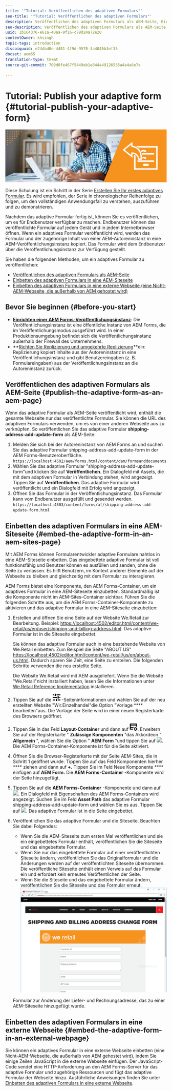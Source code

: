 ```yaml
---
title: '"Tutorial: Veröffentlichen des adaptiven Formulars"'
seo-title: '"Tutorial: Veröffentlichen des adaptiven Formulars"'
description: Veröffentlichen des adaptiven Formulars als AEM-Seite, Einbetten des Formulars in eine AEM-Siteseite oder Einbetten des adaptiven Formulars in eine externe Webseite
seo-description: Veröffentlichen des adaptiven Formulars als AEM-Seite, Einbetten des Formulars in eine AEM-Siteseite oder Einbetten des adaptiven Formulars in eine externe Webseite
uuid: 1b164376-e61a-40aa-9f16-c79d24a72e20
contentOwner: khsingh
topic-tags: introduction
discoiquuid: e24dbd0e-4481-4f9d-9570-3a4046b3ef35
docset: aem65
translation-type: tm+mt
source-git-commit: 709d8fe467f5449eb1e844a49126535a4a4a6e7a

---
```



# Tutorial: Publish your adaptive form {#tutorial-publish-your-adaptive-form}

![](do-not-localize/13-publish-your-adaptive-form-small.png)

Diese Schulung ist ein Schritt in der Serie [Erstellen Sie Ihr erstes adaptives Formular](https://helpx.adobe.com/experience-manager/6-3/forms/using/create-your-first-adaptive-form.html). Es wird empfohlen, der Serie in chronologischer Reihenfolge zu folgen, um den vollständigen Anwendungsfall zu verstehen, auszuführen und zu demonstrieren.

Nachdem das adaptive Formular fertig ist, können Sie es veröffentlichen, um es für Endbenutzer verfügbar zu machen. Endbenutzer können das veröffentlichte Formular auf jedem Gerät und in jedem Internetbrowser öffnen. Wenn ein adaptives Formular veröffentlicht wird, werden das Formular und der zugehörige Inhalt von einer AEM-Autoreninstanz in eine AEM-Veröffentlichungsinstanz kopiert. Das Formular wird dem Endbenutzer über die Veröffentlichungsinstanz zur Verfügung gestellt.

Sie haben die folgenden Methoden, um ein adaptives Formular zu veröffentlichen:

* [Veröffentlichen des adaptiven Formulars als AEM-Seite](../../forms/using/publish-your-adaptive-form.md#publish-the-adaptive-form-as-an-aem-page)
* [Einbetten des adaptiven Formulars in eine AEM-Siteseite](#embed-the-adaptive-form-in-an-aem-sites-page)
* [Einbetten des adaptiven Formulars in eine externe Webseite (eine Nicht-AEM-Webseite, die außerhalb von AEM gehostet wird)](../../forms/using/publish-your-adaptive-form.md)

## Bevor Sie beginnen {#before-you-start}

* **[Einrichten einer AEM Forms-Veröffentlichungsinstanz](https://helpx.adobe.com/experience-manager/6-3/forms/using/installing-configuring-aem-forms-osgi.html)**: Die Veröffentlichungsinstanz ist eine öffentliche Instanz von AEM Forms, die im Veröffentlichungsmodus ausgeführt wird. In einer Produktionsumgebung befindet sich die Veröffentlichungsinstanz außerhalb der Firewall des Unternehmens.
* **[Richten Sie Replizierung und umgekehrte Replizierung](https://helpx.adobe.com/experience-manager/6-3/help/sites-deploying/replication.html)**ein: Replizierung kopiert Inhalte aus der Autoreninstanz in eine Veröffentlichungsinstanz und gibt Benutzereingaben (z. B. Formulareingaben) aus der Veröffentlichungsinstanz an die Autoreninstanz zurück.

## Veröffentlichen des adaptiven Formulars als AEM-Seite {#publish-the-adaptive-form-as-an-aem-page}

Wenn das adaptive Formular als AEM-Seite veröffentlicht wird, enthält die gesamte Webseite nur das veröffentlichte Formular. Sie können die URL des adaptiven Formulars verwenden, um es von einer anderen Webseite aus zu verknüpfen. So veröffentlichen Sie das adaptive Formular **shipping-address-add-update-form** als AEM-Seite:

1. Melden Sie sich bei der Autoreninstanz von AEM Forms an und suchen Sie das adaptive Formular shipping-address-add-update-form in der AEM Forms-Benutzeroberfläche.
   `https://localhost:4502/aem/forms.html/content/dam/formsanddocuments`
1. Wählen Sie das adaptive Formular &quot;shipping-address-add-update-form&quot;und klicken Sie auf **Veröffentlichen**. Ein Dialogfeld mit Assets, die mit dem adaptiven Formular in Verbindung stehen, wird angezeigt. Tippen Sie auf **Veröffentlichen**. Das adaptive Formular wird veröffentlicht und ein Dialogfeld mit Erfolg wird angezeigt.
1. Öffnen Sie das Formular in der Veröffentlichungsinstanz. Das Formular kann vom Endbenutzer ausgefüllt und gesendet werden.
   `https://localhost:4503/content/forms/af/shipping-address-add-update-form.html`

## Einbetten des adaptiven Formulars in eine AEM-Siteseite {#embed-the-adaptive-form-in-an-aem-sites-page}

Mit AEM Forms können Formularentwickler adaptive Formulare nahtlos in eine AEM-Siteseite einbetten. Das eingebettete adaptive Formular ist voll funktionsfähig und Benutzer können es ausfüllen und senden, ohne die Seite zu verlassen. Es hilft Benutzern, im Kontext anderer Elemente auf der Webseite zu bleiben und gleichzeitig mit dem Formular zu interagieren.

AEM Forms bietet eine Komponente, den AEM Forms-Container, um ein adaptives Formular in eine AEM-Siteseite einzubetten. Standardmäßig ist die Komponente nicht im AEM-Sites-Container sichtbar. Führen Sie die folgenden Schritte aus, um die AEM Forms-Container-Komponente zu aktivieren und das adaptive Formular in eine AEM-Siteseite einzubetten:

1. Erstellen und öffnen Sie eine Seite auf der Website We.Retail zur Bearbeitung. Beispiel: [https://localhost:4502/editor.html/content/we-retail/us/en/user/shipping-and-billing-address.html](https://localhost:4502/editor.html/content/we-retail/us/en/user/shipping-and-billing-address.html). Das adaptive Formular ist in die Siteseite eingebettet.

   Sie können das adaptive Formular auch in eine bestehende Website von We.Retail einbetten. Zum Beispiel die Seite &quot;ABOUT US&quot; [https://localhost:4502/editor.html/content/we-retail/us/en/about-us.html](https://localhost:4502/editor.html/content/we-retail/us/en/about-us.html). Dadurch sparen Sie Zeit, eine Seite zu erstellen. Die folgenden Schritte verwenden die neu erstellte Seite.

   Die Website We.Retail wird mit AEM ausgeliefert. Wenn Sie die Website &quot;We.Retail&quot;nicht installiert haben, lesen Sie die Informationen unter [We.Retail Reference Implementation](https://helpx.adobe.com/experience-manager/6-3/help/sites-developing/we-retail.html) installieren.

1. Tippen Sie auf die ![Eigenschaften](assets/properties.png) -Seiteninformationen und wählen Sie auf der neu erstellten Website &quot;Wir.Einzelhandel&quot;die Option &quot;Vorlage **** bearbeiten&quot;aus. Die Vorlage der Seite wird in einer neuen Registerkarte des Browsers geöffnet.
1. Tippen Sie in das Feld **Layout-Container** und dann auf ![Feedmanagement](assets/feedmanagement.png). Erweitern Sie auf der Registerkarte &quot; **Zulässige Komponenten** &quot;das Akkordeon &quot; **Allgemein** &quot;, wählen Sie die Option &quot; **AEM Form** &quot;und tippen Sie auf ![](https://helpx.adobe.com/content/dam/help/en/aem-forms/icons/AEM_6_3_Forms_save.PNG). Die AEM Forms-Container-Komponente ist für die Seite aktiviert.

1. Öffnen Sie die Browser-Registerkarte mit der Seite AEM-Sites, die in Schritt 1 geöffnet wurde. Tippen Sie auf das Feld Komponenten hierher **** ziehen und dann auf **+.** Tippen Sie im Feld Neue Komponente **** einfügen auf **AEM Form.** Die **AEM Forms-Container** -Komponente wird der Seite hinzugefügt.
1. Tippen Sie auf die **AEM Forms-Container** -Komponente und dann auf ![](https://helpx.adobe.com/content/dam/help/en/aem-forms/6-2/cmppr.png). Ein Dialogfeld mit Eigenschaften des AEM Forms-Containers wird angezeigt. Suchen Sie im Feld **Asset Path** das adaptive Formular shipping-address-add-update-form und wählen Sie es aus. Tippen Sie auf ![](https://helpx.adobe.com/content/dam/help/en/aem-forms/icons/AEM_6_3_Forms_save.PNG). Das adaptive Formular ist in die Seite eingebettet.
1. Veröffentlichen Sie das adaptive Formular und die Siteseite. Beachten Sie dabei Folgendes:

   * Wenn Sie die AEM-Siteseite zum ersten Mal veröffentlichen und sie ein eingebettetes Formular enthält, veröffentlichen Sie die Siteseite und das eingebettete Formular.
   * Wenn Sie nur das eingebettete Formular auf einer veröffentlichten Siteseite ändern, veröffentlichen Sie das Originalformular und die Änderungen werden auf der veröffentlichten Siteseite übernommen. Die veröffentliche Siteseite enthält einen Verweis auf das Formular ein und erfordert kein erneutes Veröffentlichen der Seite.
   * Wenn Sie die Siteseite und das eingebettete Formular ändern, veröffentlichen Sie die Siteseite und das Formular erneut.
   ![embed-in-aem-sites](assets/embed-in-aem-sites.png)

   Formular zur Änderung der Liefer- und Rechnungsadresse, das zu einer AEM-Siteseite hinzugefügt wurde.

## Einbetten des adaptiven Formulars in eine externe Webseite {#embed-the-adaptive-form-in-an-external-webpage}

Sie können ein adaptives Formular in eine externe Webseite einbetten (eine Nicht-AEM-Webseite, die außerhalb von AEM gehostet wird), indem Sie einige Zeilen JavaScript in die externe Webseite einfügen. Der JavaScript-Code sendet eine HTTP-Anforderung an den AEM Forms-Server für das adaptive Formular und zugehörige Ressourcen und fügt das adaptive Formular der Webseite hinzu. Ausführliche Anweisungen finden Sie unter [Einbetten des adaptiven Formulars in eine externe Webseite](/help/forms/using/embed-adaptive-form-external-web-page.md).

